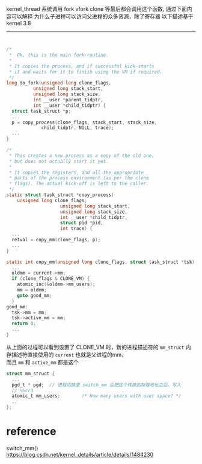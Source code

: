 kernel_thread 系统调用 fork vfork clone 等最后都会调用这个函数, 通过下面内容可以解释
为什么子进程可以访问父进程的众多资源，除了寄存器
以下描述基于 kernel 3.8

---
# 
``` c
/*
 *  Ok, this is the main fork-routine.
 *
 * It copies the process, and if successful kick-starts
 * it and waits for it to finish using the VM if required.
 */
long do_fork(unsigned long clone_flags,
	      unsigned long stack_start,
	      unsigned long stack_size,
	      int __user *parent_tidptr,
	      int __user *child_tidptr) {
  struct task_struct *p;
  ...
  p = copy_process(clone_flags, stack_start, stack_size,
			 child_tidptr, NULL, trace);
  ...
}

/*
 * This creates a new process as a copy of the old one,
 * but does not actually start it yet.
 *
 * It copies the registers, and all the appropriate
 * parts of the process environment (as per the clone
 * flags). The actual kick-off is left to the caller.
 */
static struct task_struct *copy_process(
    unsigned long clone_flags,
					unsigned long stack_start,
					unsigned long stack_size,
					int __user *child_tidptr,
					struct pid *pid,
					int trace) {
  ...
  retval = copy_mm(clone_flags, p);
  ...
}

static int copy_mm(unsigned long clone_flags, struct task_struct *tsk) {
  ...
  oldmm = current->mm;
  if (clone_flags & CLONE_VM) {
    atomic_inc(&oldmm->mm_users);
    mm = oldmm;
    goto good_mm;
  }
good_mm:
  tsk->mm = mm;
  tsk->active_mm = mm;
  return 0;
  ...
}
```
从上面的过程可以看到设置了 CLONE_VM 时，新的进程描述符的 `mm_struct` 内存描述符直接使用的 `current` 也就是父进程的mm，  
而且 `mm` 和 `active_mm` 都是这个
``` c
struct mm_struct {
  ...
  pgd_t * pgd;  // 进程切换里 switch_mm 会把这个转换到物理地址之后，写入
  // %%cr3
  atomic_t mm_users;		/* How many users with user space? */
  ..	
};
```

# reference
switch_mm()  
<https://blog.csdn.net/kernel_details/article/details/1484230>